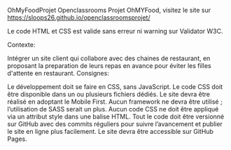 OhMyFoodProjet Openclassrooms
Projet OhMYFood, visitez le site sur https://sloops26.github.io/openclassroomsprojet/

Le code HTML et CSS est valide sans erreur ni warning sur Validator W3C.


Contexte:

Intégrer un site client qui collabore avec des chaines de restaurant, en proposant la preparation de leurs repas en avance pour éviter les filles d'attente en restaurant.
Consignes:

Le développement doit se faire en CSS, sans JavaScript.
Le code CSS doit être disponible dans un ou plusieurs fichiers dédiés.
Le site devra être réalisé en adoptant le Mobile First.
Aucun framework ne devra être utilisé ; l’utilisation de SASS serait un plus.
Aucun code CSS ne doit être appliqué via un attribut style dans une balise HTML.
Tout le code doit être versionné sur GitHub avec des commits réguliers pour suivre l’avancement et publier le site en ligne plus facilement.
Le site devra être accessible sur GitHub Pages.
